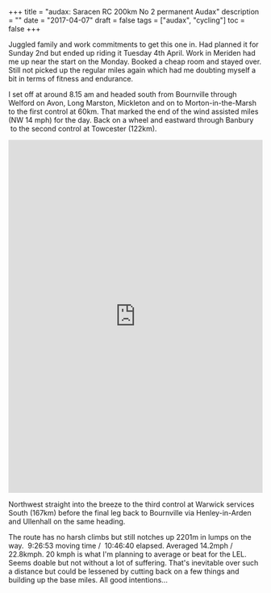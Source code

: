 +++
title = "audax: Saracen RC 200km No  2 permanent Audax"
description = ""
date = "2017-04-07"
draft = false
tags = ["audax", "cycling"]
toc = false
+++

Juggled family and work commitments to get this one in. Had planned it for Sunday 2nd but ended up riding it Tuesday 4th April. Work in Meriden had me up near the start on the Monday. Booked a cheap room and stayed over. Still not picked up the regular miles again which had me doubting myself a bit in terms of fitness and endurance.  

I set off at around 8.15 am and headed south from Bournville through Welford on Avon, Long Marston, Mickleton and on to Morton-in-the-Marsh to the first control at 60km. That marked the end of the wind assisted miles (NW 14 mph) for the day. Back on a wheel and eastward through Banbury  to the second control at Towcester (122km). 

<iframe src="https://ridewithgps.com/embeds?type=trip&id=21152281&metricUnits=true&sampleGraph=true&distanceMarkers=true" style="width: 1px; min-width: 100%; height: 700px; border: none;" scrolling="no"></iframe>

Northwest straight into the breeze to the third control at Warwick services South (167km) before the final leg back to Bournville via Henley-in-Arden and Ullenhall on the same heading. 

The route has no harsh climbs but still notches up 2201m in lumps on the way.  9:26:53 moving time /  10:46:40 elapsed. Averaged 14.2mph / 22.8kmph. 20 kmph is what I'm planning to average or beat for the LEL. Seems doable but not without a lot of suffering. That's inevitable over such a distance but could be lessened by cutting back on a few things and building up the base miles. All good intentions...